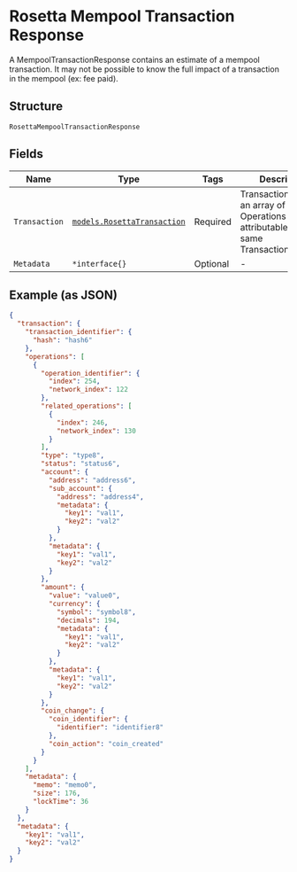 # Rosetta Mempool Transaction Response

A MempoolTransactionResponse contains an estimate of a mempool transaction. It may not be possible to know the full impact of a transaction in the mempool (ex: fee paid).

## Structure

`RosettaMempoolTransactionResponse`

## Fields

| Name          | Type                                                                   | Tags     | Description                                                                                          |
| ------------- | ---------------------------------------------------------------------- | -------- | ---------------------------------------------------------------------------------------------------- |
| `Transaction` | [`models.RosettaTransaction`](../../doc/models/rosetta-transaction.md) | Required | Transactions contain an array of Operations that are attributable to the same TransactionIdentifier. |
| `Metadata`    | `*interface{}`                                                         | Optional | -                                                                                                    |

## Example (as JSON)

```json
{
  "transaction": {
    "transaction_identifier": {
      "hash": "hash6"
    },
    "operations": [
      {
        "operation_identifier": {
          "index": 254,
          "network_index": 122
        },
        "related_operations": [
          {
            "index": 246,
            "network_index": 130
          }
        ],
        "type": "type8",
        "status": "status6",
        "account": {
          "address": "address6",
          "sub_account": {
            "address": "address4",
            "metadata": {
              "key1": "val1",
              "key2": "val2"
            }
          },
          "metadata": {
            "key1": "val1",
            "key2": "val2"
          }
        },
        "amount": {
          "value": "value0",
          "currency": {
            "symbol": "symbol8",
            "decimals": 194,
            "metadata": {
              "key1": "val1",
              "key2": "val2"
            }
          },
          "metadata": {
            "key1": "val1",
            "key2": "val2"
          }
        },
        "coin_change": {
          "coin_identifier": {
            "identifier": "identifier8"
          },
          "coin_action": "coin_created"
        }
      }
    ],
    "metadata": {
      "memo": "memo0",
      "size": 176,
      "lockTime": 36
    }
  },
  "metadata": {
    "key1": "val1",
    "key2": "val2"
  }
}
```
